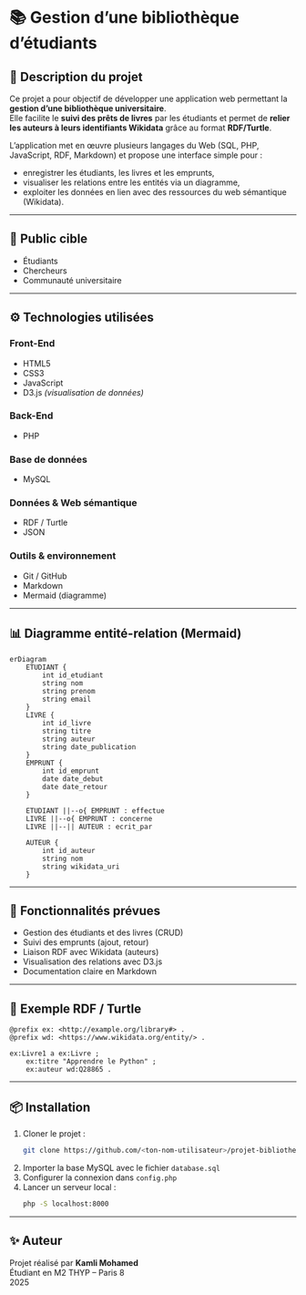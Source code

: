 # 📚 Gestion d’une bibliothèque d’étudiants

## 🎯 Description du projet

Ce projet a pour objectif de développer une application web permettant la **gestion d’une bibliothèque universitaire**.  
Elle facilite le **suivi des prêts de livres** par les étudiants et permet de **relier les auteurs à leurs identifiants Wikidata** grâce au format **RDF/Turtle**.  

L’application met en œuvre plusieurs langages du Web (SQL, PHP, JavaScript, RDF, Markdown) et propose une interface simple pour :
- enregistrer les étudiants, les livres et les emprunts,  
- visualiser les relations entre les entités via un diagramme,  
- exploiter les données en lien avec des ressources du web sémantique (Wikidata).  

---

## 👥 Public cible
- Étudiants  
- Chercheurs  
- Communauté universitaire  

---

## ⚙️ Technologies utilisées

### **Front-End**
- HTML5  
- CSS3  
- JavaScript  
- D3.js *(visualisation de données)*  

### **Back-End**
- PHP  

### **Base de données**
- MySQL  

### **Données & Web sémantique**
- RDF / Turtle  
- JSON  

### **Outils & environnement**
- Git / GitHub  
- Markdown  
- Mermaid (diagramme)  

---

## 📊 Diagramme entité-relation (Mermaid)

```mermaid
erDiagram
    ETUDIANT {
        int id_etudiant
        string nom
        string prenom
        string email
    }
    LIVRE {
        int id_livre
        string titre
        string auteur
        string date_publication
    }
    EMPRUNT {
        int id_emprunt
        date date_debut
        date date_retour
    }

    ETUDIANT ||--o{ EMPRUNT : effectue
    LIVRE ||--o{ EMPRUNT : concerne
    LIVRE ||--|| AUTEUR : ecrit_par

    AUTEUR {
        int id_auteur
        string nom
        string wikidata_uri
    }
```

---

## 🧩 Fonctionnalités prévues
- Gestion des étudiants et des livres (CRUD)  
- Suivi des emprunts (ajout, retour)  
- Liaison RDF avec Wikidata (auteurs)  
- Visualisation des relations avec D3.js  
- Documentation claire en Markdown  

---

## 🧠 Exemple RDF / Turtle
```turtle
@prefix ex: <http://example.org/library#> .
@prefix wd: <https://www.wikidata.org/entity/> .

ex:Livre1 a ex:Livre ;
    ex:titre "Apprendre le Python" ;
    ex:auteur wd:Q28865 .
```

---

## 📦 Installation
1. Cloner le projet :
   ```bash
   git clone https://github.com/<ton-nom-utilisateur>/projet-bibliotheque.git
   ```
2. Importer la base MySQL avec le fichier `database.sql`
3. Configurer la connexion dans `config.php`
4. Lancer un serveur local :
   ```bash
   php -S localhost:8000
   ```

---

## ✨ Auteur
Projet réalisé par **Kamli Mohamed**  
Étudiant en M2 THYP – Paris 8  
2025  
